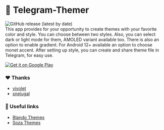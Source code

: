 # :art: Telegram-Themer
![GitHub release (latest by date)](https://img.shields.io/github/v/release/therxmv/telegram-themer?color=%23299fe9)
<br/>This app provides for your opportunity to create themes with your favorite color and style. You can choose between two styles. Also, you can select dark or light mode for them, AMOLED variant available too. There is also an option to enable gradient. For Android 12+ available an option to choose monet accent.
After setting up style, you can create and share theme file in Telegram, for easy use.

[![Get it on Google Play](https://lh3.googleusercontent.com/q1k2l5CwMV31JdDXcpN4Ey7O43PxnjAuZBTmcHEwQxVuv_2wCE2gAAQMWxwNUC2FYEOnYgFPOpw6kmHJWuEGeIBLTj9CuxcOEeU8UXyzWJq4NJM3lg=s0)](https://play.google.com/store/apps/details?id=com.therxmv.telegramthemer)

### :heart: Thanks
- [vivolet](https://t.me/vivld)
- [snejugal](https://t.me/snejugal)

### :link: Useful links
- [Blando Themes](https://t.me/BlandoThemes)
- [Soza Themes](https://t.me/soza_themes)
